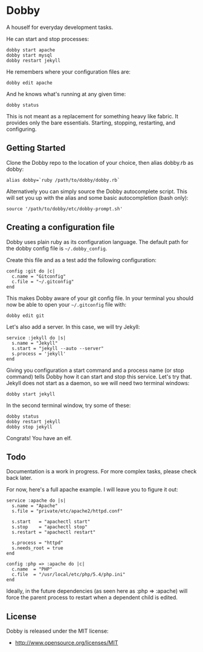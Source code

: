 # Dobby

A houself for everyday development tasks.

He can start and stop processes:

    dobby start apache
    dobby start mysql
    dobby restart jekyll

He remembers where your configuration files are:

    dobby edit apache

And he knows what's running at any given time:

    dobby status

This is not meant as a replacement for something heavy like fabric. It provides
only the bare essentials. Starting, stopping, restarting, and configuring.

## Getting Started

Clone the Dobby repo to the location of your choice, then alias dobby.rb as dobby:

    alias dobby=`ruby /path/to/dobby/dobby.rb`

Alternatively you can simply source the Dobby autocomplete script. This will set
you up with the alias and some basic autocompletion (bash only):

    source '/path/to/dobby/etc/dobby-prompt.sh'

## Creating a configuration file

Dobby uses plain ruby as its configuration language. The default path for the
dobby config file is `~/.dobby_config`.

Create this file and as a test add the following configuration:

    config :git do |c|
      c.name = "Gitconfig"
      c.file = "~/.gitconfig"
    end

This makes Dobby aware of your git config file. In your terminal you should now
be able to open your `~/.gitconfig` file with:

    dobby edit git

Let's also add a server. In this case, we will try Jekyll:

    service :jekyll do |s|
      s.name = "Jekyll"
      s.start = "jekyll --auto --server"
      s.process = 'jekyll'
    end

Giving you configuration a start command and a process name (or stop command)
tells Dobby how it can start and stop this service. Let's try that. Jekyll
does not start as a daemon, so we will need two terminal windows:

    dobby start jekyll

In the second terminal window, try some of these:

    dobby status
    dobby restart jekyll
    dobby stop jekyll

Congrats! You have an elf.

## Todo

Documentation is a work in progress. For more complex tasks, please check back later.

For now, here's a full apache example. I will leave you to figure it out:

    service :apache do |s|
      s.name = "Apache"
      s.file = "private/etc/apache2/httpd.conf"

      s.start   = "apachectl start"
      s.stop    = "apachectl stop"
      s.restart = "apachectl restart"

      s.process = "httpd"
      s.needs_root = true
    end

    config :php => :apache do |c|
      c.name  = "PHP"
      c.file  = "/usr/local/etc/php/5.4/php.ini"
    end

Ideally, in the future dependencies (as seen here as :php => :apache) will force
the parent process to restart when a dependent child is edited.

## License

Dobby is released under the MIT license:

* http://www.opensource.org/licenses/MIT